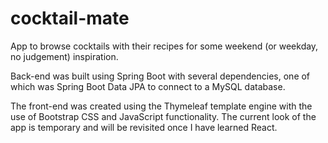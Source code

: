 # cocktail-mate
App to browse cocktails with their recipes for some weekend (or weekday, no judgement) inspiration.

Back-end was built using Spring Boot with several dependencies, one of which was Spring Boot Data JPA to connect to a MySQL database.

The front-end was created using the Thymeleaf template engine with the use of Bootstrap CSS and JavaScript functionality.
The current look of the app is temporary and will be revisited once I have learned React.
